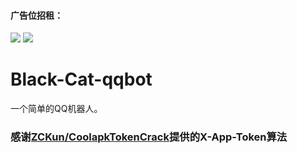 #### 广告位招租：
![](https://api.spencerwoo.com/substats/?source=coolapk&queryKey=1494629)
![](https://api.spencerwoo.com/substats/?source=bilibili&queryKey=155496836)
# Black-Cat-qqbot
一个简单的QQ机器人。
### 感谢[ZCKun/CoolapkTokenCrack](https://github.com/ZCKun/CoolapkTokenCrack)提供的X-App-Token算法
